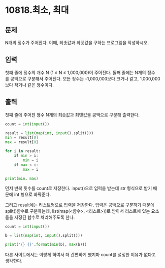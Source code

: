 # 10818.최소, 최대

## 문제

N개의 정수가 주어진다. 이때, 최솟값과 최댓값을 구하는 프로그램을 작성하시오.

## 입력

첫째 줄에 정수의 개수 N (1 ≤ N ≤ 1,000,000)이 주어진다. 둘째 줄에는 N개의 정수를 공백으로 구분해서 주어진다. 모든 정수는 -1,000,000보다 크거나 같고, 1,000,000보다 작거나 같은 정수이다.

## 출력

첫째 줄에 주어진 정수 N개의 최솟값과 최댓값을 공백으로 구분해 출력한다.

```python
count = int(input())

result = list(map(int, input().split()))
min = result[0]
max = result[0]

for i in result:
    if min > i:
        min = i
    if max < i:
        max = i

print(min, max)
```

먼저 반복 횟수를 count로 저장한다. input()으로 입력을 받는데 str 형식으로 받기 때문에 int 형으로 바꿔준다.

그리고 result에는 리스트형으로 입력을 저장한다. 입력은 공백으로 구분하기 때문에 split()함수로 구분하는데, list(map(<함수>, <리스트>))로 받아서 리스트에 있는 요소들을 지정된  함수로 처리해주도록 한다.

```python
count = int(input())

b = list(map(int, input().split()))

print('{} {}'.format(min(b), max(b)))
```
다른 사이트에서는 이렇게 하여서 더 간편하게 했지마 count를 설정한 이유가 없다고 생각한다.

